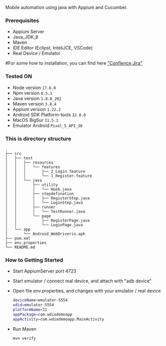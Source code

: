 Mobile automation using java with Appium and Cucumber.

### Prerequisites

* Appium Server
* Java_JDK_8
* Maven
* IDE Editor (Eclipst, InteliJCE, VSCode)
* Real Device / Emulator

#For some how to installation, you can find here ["Conflence Jira"](https://tcashsquad.atlassian.net/l/c/Rc5nB2Bt "Conflence Jira")

### Tested ON
* Node version `17.6.0`
* Npm version `8.5.1`
* Java version `1.8.0_202`
* Maven version `3.8.4`
* Appium version `1.22.2`
* Android SDK Platform-tools `32.0.0`
* MacOS BigSur `11.5.1`
* Emulator Android `Pixel_5_API_30`

### This is directory structure ###

    .
    ├── src
    │   ├── test
    │   │   ├── resources
    │   │   │   └── features
    │   │   │       ├── 2_Login.feature
    │   │   │       └── 1_Register.feature
    │   │   └── java
    │   │       ├── utility
    │   │       │   └── Hook.java
    │   │       ├── stepdefination
    │   │       │   ├── RegisterStep.java
    │   │       │   └── LoginStep.java
    │   │       ├── runner
    │   │       │   └── TestRunner.java
    │   │       └── page
    │   │           ├── RegisterPage.java
    │   │           └── LoginPage.java
    │   └── app
    │       └── Android_WebDriverio.apk
    ├── pom.xml
    ├── env.properties
    └── README.md

### How to Getting Started

* Start AppiumServer port 4723
* Start emulator / connect real device, and attach with "adb device"
* Open file env.properties, and changes with your emulator / real device

    ```bash
    deviceName=emulator-5554
    udid=emulator-5554
    platformName=11
    appPackage=com.wdiodemoapp
    appActivity=com.wdiodemoapp.MainActivity
    ```
* Run Maven

    ```bash
    mvn verify
    ```
